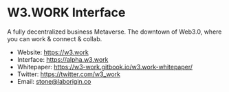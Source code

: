 # W3.WORK Interface

A fully decentralized business Metaverse.
The downtown of Web3.0, where you can work & connect & collab.

- Website: https://w3.work
- Interface: https://alpha.w3.work
- Whitepaper: https://w3-work.gitbook.io/w3.work-whitepaper/
- Twitter: https://twitter.com/w3_work
- Email: stone@laborigin.co
